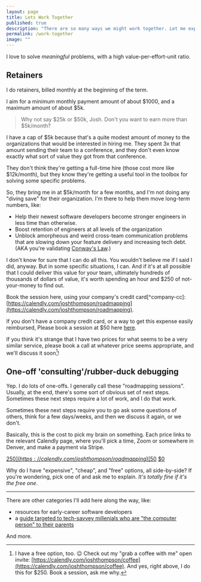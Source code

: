 ```yaml
---
layout: page
title: Lets Work Together
published: true
description: "There are so many ways we might work together. Let me explain the options!"
permalink: /work-together
image: ""
---
```


I love to solve _meaningful_ problems, with a high value-per-effort-unit ratio. 

## Retainers

I do retainers, billed monthly at the beginning of the term.  

I aim for a minimum monthly payment amount of about $1000, and a maximum amount of about $5k. 

> Why not say $25k or $50k, Josh. Don't you want to earn more than $5k/month?

I have a cap of $5k because that's a quite modest amount of money to the organizations that would be interested in hiring me. They spent 3x that amount sending their team to a conference, and they don't even know exactly what sort of value they got from that conference. 

They don't think they're getting a full-time hire (those cost more like $12k/month), but they know they're getting a useful tool in the toolbox for solving some specific problems.

So, they bring me in at $5k/month for a few months, and I'm not doing any "diving save" for their organization. I'm there to help them move long-term numbers, like:
- Help their newest software developers become stronger engineers in less time than otherwise.
- Boost retention of engineers at all levels of the organization
- Unblock amorpheous and weird cross-team communication problems that are slowing down your feature delivery and increasing tech debt. (AKA you're validating [Conway's Law](https://en.wikipedia.org/wiki/Conway%27s_law).)

I don't know for sure that I can do all this. You wouldn't believe me if I said I did, anyway. But in some specific situations, I can. And if it's at all possible that I could deliver this value for your team, ultimately hundreds of thousands of dollars of value, it's worth spending an hour and $250 of not-your-money to find out. 

Book the session here, using your company's credit card[^company-cc]: [https://calendly.com/joshthompson/roadmapping](https://calendly.com/joshthompson/roadmapping).

If you don't have a company credit card, or a way to get this expense easily reimbursed, Please book a session at $50 here [here](https://calendly.com/joshthompson/roadmapping-50).

If you think it's strange that I have two prices for what seems to be a very similar service, please book a call at whatever price seems appropriate, and we'll discuss it soon[^free-option]!


[^free-option]: I have a free option, too. 😉 Check out my "grab a coffee with me" open invite: [https://calendly.com/joshthompson/coffee](https://calendly.com/joshthompson/coffee). And yes, right above, I do this for $250. Book a session, ask me why. 


## One-off 'consulting'/rubber-duck debugging

Yep. I do lots of one-offs. I generally call these "roadmapping sessions". Usually, at the end, there's some sort of obvious set of next steps. Sometimes these next steps require a lot of work, and I do that work. 

Sometimes these next steps require you to go ask some questions of others, think for a few days/weeks, and then we discuss it again, or we don't.

Basically, this is the cost to pick my brain on something. Each price links to the relevant Calendly page, where you'll pick a time, Zoom or somewhere in Denver, and make a payment via Stripe. 

[$250](https://calendly.com/joshthompson/roadmapping)
[$50](https://calendly.com/joshthompson/roadmapping-50)
[$0](https://calendly.com/joshthompson/coffee)

Why do I have "expensive", "cheap", and "free" options, all side-by-side? If you're wondering, pick one of and ask me to explain. _It's totally fine if it's the free one_. 

-----------------

There are other categories I'll add here along the way, like:
- resources for early-career software developers
- a [guide targeted to tech-savvey millenials who are "the computer person" to their parents](https://josh.works/upgrade-parents-junky-old-laptop-to-chromebook)

And more. 



